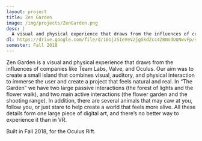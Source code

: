 ```yaml
---
layout: project
title: Zen Garden
image: /img/projects/ZenGarden.png
desc: |
  A visual and physical experience that draws from the influences of companies like Team Labs, Valve, and Oculus
dl: https://drive.google.com/file/d/101jJ5IeVeV2jg5kdZcc4ZBNVdUQNwvFp/view?usp=sharing
semester: Fall 2018
---
```

Zen Garden is a visual and physical experience that draws from the influences of companies like Team Labs, Valve, and Oculus. Our aim was to create a small island that combines visual, auditory, and physical interaction to immerse the user and create a project that feels natural and real. In “The Garden” we have two large passive interactions (the forest of lights and the flower walk), and two main active interactions (the flower garden and the shooting range). In addition, there are several animals that may caw at you, follow you, or just stare to help create a world that feels more alive. All these details form one large piece of digital art, and there’s no better way to experience it than in VR.

Built in Fall 2018, for the Oculus Rift.